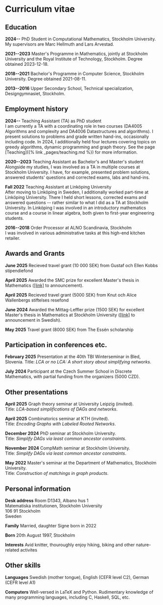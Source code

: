 ---
---

# Curriculum vitae


## Education

**2024--** PhD Student in Computational Mathematics, Stockholm University. My
supervisors are Marc Hellmuth and Lars Arvestad.

**2021--2023** Master's Programme in Mathematics, jointly at Stockholm University and
the Royal Institute of Technology, Stockholm. Degree obtained
2023-12-18.

**2018--2021** Bachelor's Programme in Computer Science, Stockholm University. Degree
obtained 2021-08-11.

**2013--2016** Upper Secondary School, Technical specialization, Designgymnasiet,
Stockholm.


## Employment history

**2024--** Teaching Assistant (TA) as PhD student\
I am currently a TA with a coordinating role in two courses (DA4005
Algorithms and complexity and DA4006 Datastructures and algorithms). I
present solutions to problems and grade written hand-ins, occasionally
including code. In 2024, I additionally held four lectures covering
topics on greedy algorithms, dynamic programming and graph theory.
See the page [Teaching]({% link _pages/teaching.md %}) for more information.

**2020--2023** Teaching Assistant as Bachelor's and Master's student\
Alongside my studies, I was involved as a TA in multiple courses at
Stockholm University. I have, for example, presented problem solutions,
answered students' questions and corrected exams, labs and hand-ins.

**Fall 2022** Teaching Assistant at Linköping University\
After moving to Linköping in Sweden, I additionally worked part-time at
Linköping University. There I held short lessons, corrected exams and
answered questions -- rather similar to what I did as a TA at Stockholm
University. In Linköping I was involved in an introductory mathematics
course and a course in linear algebra, both given to first-year
engineering students.

**2016--2018** Order Processor at ALNO Scandinavia, Stockholm\
I was involved in various administrative tasks at this high-end kitchen
retailer.

## Awards and Grants

**June 2025** Recieved travel grant (10 000 SEK) from Gustaf och Ellen Kobbs stipendiefond
 
**April 2025** Awarded the SMC prize for excellent Master's thesis in Mathematics
([[link]](https://www.math-stockholm.se/en/priser/stockholm-mathematics-centre-prizes-for-excellent-doctoral-dissertations-and-master-theses-2023-2024-1.1372339)
to announcement).

**April 2025** Recieved travel grant (5000 SEK) from Knut och Alice Wallenbergs stiftelses
resefond

**June 2024** Awarded the Mittag-Leffler prize (1500 SEK) for excellent Master's
thesis in Mathematics at Stockholm University
([[link]](https://www.su.se/matematiska-institutionen/nyheter/mittag-leffler-priset-l%C3%A4s%C3%A5ret-2023-24-1.770341)
to announcement in Swedish).

**May 2025** Travel grant (8000 SEK) from The Essén scholarship


## Participation in conferences etc.

 
**February 2025** Presentation at the 40th TBI Winterseminar in Bled, Slovenia.
Title: *LCA or no LCA: A short story about simplifying networks*.

**July 2024** Participant at the Czech Summer School in Discrete Mathematics, with
partial funding from the organizers (5000 CZD).


## Other presentations

 
**April 2025** Graph theory seminar at University Leipzig (invited).\
Title: *LCA-based simplifications of DAGs and networks*.

**April 2025** Combinatorics seminar at KTH (invited).\
Title: *Encoding Graphs with Labeled Rooted Networks*.

**December 2024** PhD seminar at Stockholm University.\
Title: *Simplify DAGs via least common ancestor constraints*.

**November 2024** CompMath seminar at Stockholm University.\
Title: *Simplify DAGs via least common ancestor constraints*.

**May 2022** Master's seminar at the Department of Mathematics, Stockholm
University.\
Title: *Construction of matchings in graph products*.

## Personal information
**Desk address** Room D1343, Albano hus 1\
Matematiska institutionen, Stockholm University\
106 91 Stockholm\
Sweden

**Family** Married, daughter Signe born in 2022

**Born** 20th August 1997, Stockholm

**Interests** Avid knitter, thouroughly enjoy hiking, biking and other nature-related
activites


## Other skills


**Languages** Swedish (mother tongue), English (CEFR level C2), German (CEFR level A1)

**Computers** Well-versed in LaTeX and Python. Rudimentary knowledge of many
programming languages, including C, Haskell, SQL, etc.
